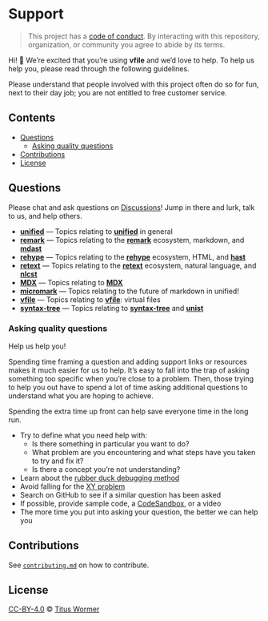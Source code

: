 # Support

> This project has a [code of conduct][coc].
> By interacting with this repository, organization, or community you agree to
> abide by its terms.

Hi!
👋
We’re excited that you’re using **vfile** and we’d love to help.
To help us help you, please read through the following guidelines.

Please understand that people involved with this project often do so for fun,
next to their day job; you are not entitled to free customer service.

## Contents

* [Questions](#questions)
  * [Asking quality questions](#asking-quality-questions)
* [Contributions](#contributions)
* [License](#license)

## Questions

Please chat and ask questions on [Discussions][chat]!
Jump in there and lurk, talk to us, and help others.

* [**unified**](https://github.com/unifiedjs/unified/discussions)
  — Topics relating to [**unified**][unified] in general
* [**remark**](https://github.com/remarkjs/remark/discussions)
  — Topics relating to the [**remark**][remark] ecosystem, markdown,
  and [**mdast**][mdast]
* [**rehype**](https://github.com/rehypejs/rehype/discussions)
  — Topics relating to the [**rehype**][rehype] ecosystem, HTML,
  and [**hast**][hast]
* [**retext**](https://github.com/retextjs/retext/discussions)
  — Topics relating to the [**retext**][retext] ecosystem, natural language,
  and [**nlcst**][nlcst]
* [**MDX**](https://github.com/mdx-js/mdx/discussions)
  — Topics relating to [**MDX**][mdx]
* [**micromark**](https://github.com/micromark/micromark/discussions)
  — Topics relating to the future of markdown in unified!
* [**vfile**](https://github.com/vfile/vfile/discussions)
  — Topics relating to [**vfile**][vfile]: virtual files
* [**syntax-tree**](https://github.com/syntax-tree/unist/discussions)
  — Topics relating to [**syntax-tree**][syntax-tree] and [**unist**][unist]

### Asking quality questions

Help us help you!

Spending time framing a question and adding support links or resources makes it
much easier for us to help.
It’s easy to fall into the trap of asking something too specific when you’re
close to a problem.
Then, those trying to help you out have to spend a lot of time asking additional
questions to understand what you are hoping to achieve.

Spending the extra time up front can help save everyone time in the long run.

* Try to define what you need help with:
  * Is there something in particular you want to do?
  * What problem are you encountering and what steps have you taken to try
    and fix it?
  * Is there a concept you’re not understanding?
* Learn about the [rubber duck debugging method][rubberduck]
* Avoid falling for the [XY problem][xy]
* Search on GitHub to see if a similar question has been asked
* If possible, provide sample code, a [CodeSandbox][], or a video
* The more time you put into asking your question, the better we can help you

## Contributions

See [`contributing.md`][contributing] on how to contribute.

## License

[CC-BY-4.0][license] © [Titus Wormer][author]

<!-- Definitions -->

[license]: https://creativecommons.org/licenses/by/4.0/

[author]: http://wooorm.com

[coc]: https://github.com/vfile/.github/blob/main/code-of-conduct.md

[vfile]: https://github.com/vfile

[syntax-tree]: https://github.com/syntax-tree

[unist]: https://github.com/syntax-tree/unist

[mdast]: https://github.com/syntax-tree/mdast

[nlcst]: https://github.com/syntax-tree/nlcst

[hast]: https://github.com/syntax-tree/hast

[unified]: https://github.com/unifiedjs/unified

[remark]: https://github.com/remarkjs/remark

[retext]: https://github.com/retextjs/retext

[rehype]: https://github.com/rehypejs/rehype

[mdx]: https://github.com/mdx-js/mdx

[rubberduck]: https://rubberduckdebugging.com

[xy]: https://meta.stackexchange.com/questions/66377/what-is-the-xy-problem/66378#66378

[codesandbox]: https://codesandbox.io

[chat]: https://github.com/vfile/vfile/discussions

[contributing]: contributing.md

